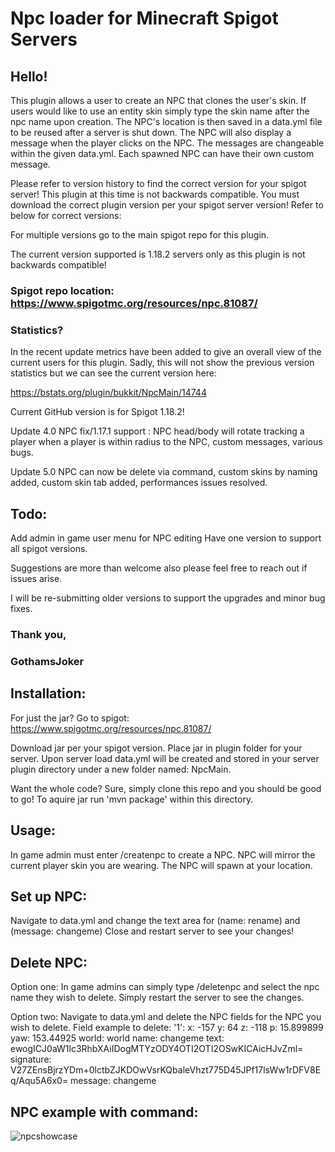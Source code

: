 # Npc loader for Minecraft Spigot Servers

## Hello!

This plugin allows a user to create an NPC that clones the user's skin. If users would like to use an entity skin simply type the skin name after the npc name upon creation. The NPC's location is then saved in a data.yml file to be reused after a server is shut down. The NPC will also display a message when the player clicks on the NPC. The messages are changeable within the given data.yml. Each spawned NPC can have their own custom message.

Please refer to version history to find the correct version for your spigot server! This plugin at this time is not backwards compatible. You must download the correct plugin version per your spigot server version! Refer to below for correct versions:

For multiple versions go to the main spigot repo for this plugin.

The current version supported is 1.18.2 servers only as this plugin is not backwards compatible!

### Spigot repo location: https://www.spigotmc.org/resources/npc.81087/

### Statistics?
In the recent update metrics have been added to give an overall view of the 
current users for this plugin. Sadly, this will not show the previous version
statistics but we can see the current version here:

https://bstats.org/plugin/bukkit/NpcMain/14744


Current GitHub version is for Spigot 1.18.2!

Update 4.0 NPC fix/1.17.1 support : NPC head/body will rotate tracking a player when a player is within radius to the NPC, custom messages, various bugs.

Update 5.0 NPC can now be delete via command, custom skins by naming added, custom skin tab added, performances issues resolved.


## Todo:
Add admin in game user menu for NPC editing
Have one version to support all spigot versions.

Suggestions are more than welcome also please feel free to reach out if issues arise.

I will be re-submitting older versions to support the upgrades and minor bug fixes.

### Thank you,

### GothamsJoker

## Installation:

For just the jar? Go to spigot: https://www.spigotmc.org/resources/npc.81087/

Download jar per your spigot version.
Place jar in plugin folder for your server.
Upon server load data.yml will be created and stored in your server plugin directory under a new folder named: NpcMain.

Want the whole code? Sure, simply clone this repo and you should be good to go! To aquire jar run 'mvn package' within this directory.

## Usage:
In game admin must enter /createnpc to create a NPC. NPC will mirror the current player skin you are wearing. The NPC will spawn at your location.

## Set up NPC:
Navigate to data.yml and change the text area for (name: rename) and (message: changeme)
Close and restart server to see your changes!

## Delete NPC:

Option one:
In game admins can simply type /deletenpc and select the npc name they wish to delete. Simply restart the server to see the changes.

Option two:
Navigate to data.yml and delete the NPC fields for the NPC you wish to delete.
Field example to delete:
'1':
x: -157
y: 64
z: -118
p: 15.899899
yaw: 153.44925
world: world
name: changeme
text: ewogICJ0aW1lc3RhbXAiIDogMTYzODY4OTI2OTI2OSwKICAicHJvZml=
signature: V27ZEnsBjrzYDm+0lctbZJKDOwVsrKQbaleVhzt775D45JPf17lsWw1rDFV8Eq/Aqu5A6x0=
message: changeme

## NPC example with command:
![npcshowcase](https://user-images.githubusercontent.com/66742430/144964825-0edca4cf-b2e7-4cbd-a899-7570363ba75e.png)

